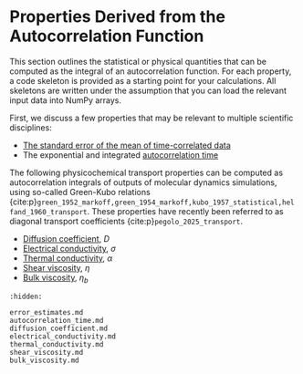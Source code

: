 # Properties Derived from the Autocorrelation Function

This section outlines the statistical or physical quantities
that can be computed as the integral of an autocorrelation function.
For each property, a code skeleton is provided
as a starting point for your calculations.
All skeletons are written under the assumption that you can load the relevant input data into NumPy arrays.

First, we discuss a few properties that may be relevant to multiple scientific disciplines:

- [The standard error of the mean of time-correlated data](error_estimates.md)
- The exponential and integrated [autocorrelation time](autocorrelation_time.md)

The following physicochemical transport properties can be computed
as autocorrelation integrals of outputs of molecular dynamics simulations,
using so-called Green-Kubo relations
{cite:p}`green_1952_markoff,green_1954_markoff,kubo_1957_statistical,helfand_1960_transport`.
These properties have recently been referred to as diagonal transport coefficients {cite:p}`pegolo_2025_transport`.

- [Diffusion coefficient](diffusion_coefficient.md), $D$
- [Electrical conductivity](electrical_conductivity.md), $\sigma$
- [Thermal conductivity](thermal_conductivity.md), $\alpha$
- [Shear viscosity](shear_viscosity.md), $\eta$
- [Bulk viscosity](bulk_viscosity.md), $\eta_b$

```{toctree}
:hidden:

error_estimates.md
autocorrelation_time.md
diffusion_coefficient.md
electrical_conductivity.md
thermal_conductivity.md
shear_viscosity.md
bulk_viscosity.md
```
